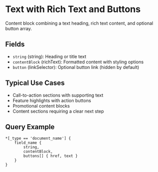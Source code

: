 # Text with Rich Text and Buttons

Content block combining a text heading, rich text content, and optional button array.

## Fields

- `string` (string): Heading or title text
- `contentBlock` (richText): Formatted content with styling options
- `button` (linkSelector): Optional button link (hidden by default)

## Typical Use Cases

- Call-to-action sections with supporting text
- Feature highlights with action buttons
- Promotional content blocks
- Content sections requiring a clear next step

## Query Example

```groq
*[_type == 'document_name'] {
    field_name {
        string,
        contentBlock,
        buttons[] { href, text }
    }
}
```
